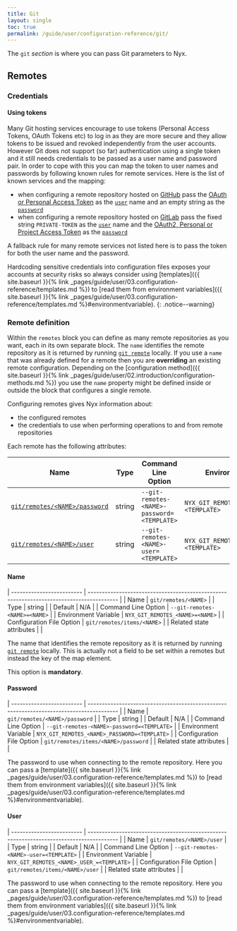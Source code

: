 ```yaml
---
title: Git
layout: single
toc: true
permalink: /guide/user/configuration-reference/git/
---
```


The `git` *section* is where you can pass Git parameters to Nyx.

## Remotes

### Credentials

#### Using tokens

Many Git hosting services encourage to use tokens (Personal Access Tokens, OAuth Tokens etc) to log in as they are more secure and they allow tokens to be issued and revoked independently from the user accounts. However Git does not support (so far) authentication using a single token and it still needs credentials to be passed as a user name and password pair. In order to cope with this you can map the token to user names and passwords by following known rules for remote services. Here is the list of known services and the mapping:

* when configuring a remote repository hosted on [GitHub](https://github.com/) pass the [OAuth or Personal Access Token](https://docs.github.com/en/authentication/keeping-your-account-and-data-secure/creating-a-personal-access-token) as the [`user`](#user) name and an empty string as the [`password`](#password)
* when configuring a remote repository hosted on [GitLab](https://gitlab.com/) pass the fixed string `PRIVATE-TOKEN` as the [`user`](#user) name and the [OAuth2, Personal or Project Access Token](https://docs.gitlab.com/ee/user/profile/personal_access_tokens.html) as the [`password`](#password)

A fallback rule for many remote services not listed here is to pass the token for both the user name and the password.

Hardcoding sensitive credentials into configuration files exposes your accounts at security risks so always consider using [templates]({{ site.baseurl }}{% link _pages/guide/user/03.configuration-reference/templates.md %}) to [read them from environment variables]({{ site.baseurl }}{% link _pages/guide/user/03.configuration-reference/templates.md %}#environmentvariable).
{: .notice--warning}

### Remote definition

Within the `remotes` block you can define as many remote repositories as you want, each in its own separate block. The `name` identifies the remote repository as it is returned by running [`git remote`](https://git-scm.com/docs/git-remote) locally. If you use a `name` that was already defined for a remote then you are **overriding** an existing remote configuration. Depending on the [configuration method]({{ site.baseurl }}{% link _pages/guide/user/02.introduction/configuration-methods.md %}) you use the `name` property might be defined inside or outside the block that configures a single remote.

Configuring remotes gives Nyx information about:

* the configured remotes
* the credentials to use when performing operations to and from remote repositories

Each remote has the following attributes:

| Name                                        | Type    | Command Line Option                        | Environment Variable                          | Default |
| ------------------------------------------- | ------- | ------------------------------------------ | --------------------------------------------- | ------- |
| [`git/remotes/<NAME>/password`](#password)  | string  | `--git-remotes-<NAME>-password=<TEMPLATE>` | `NYX_GIT_REMOTES_<NAME>_PASSWORD=<TEMPLATE>`  | N/A     |
| [`git/remotes/<NAME>/user`](#user)          | string  | `--git-remotes-<NAME>-user=<TEMPLATE>`     | `NYX_GIT_REMOTES_<NAME>_USER=<TEMPLATE>`      | N/A     |

#### Name

| ------------------------- | ---------------------------------------------------------------------------------------- |
| Name                      | `git/remotes/<NAME>`                                                                     |
| Type                      | string                                                                                   |
| Default                   | N/A                                                                                      |
| Command Line Option       | `--git-remotes-<NAME>=<NAME>`                                                            |
| Environment Variable      | `NYX_GIT_REMOTES_<NAME>=<NAME>`                                                          |
| Configuration File Option | `git/remotes/items/<NAME>`                                                               |
| Related state attributes  |                                                                                          |

The name that identifies the remote repository as it is returned by running [`git remote`](https://git-scm.com/docs/git-remote) locally. This is actually not a field to be set within a remotes but instead the key of the map element.

This option is **mandatory**.

#### Password

| ------------------------- | ---------------------------------------------------------------------------------------- |
| Name                      | `git/remotes/<NAME>/password`                                                            |
| Type                      | string                                                                                   |
| Default                   | N/A                                                                                      |
| Command Line Option       | `--git-remotes-<NAME>-password=<TEMPLATE>`                                               |
| Environment Variable      | `NYX_GIT_REMOTES_<NAME>_PASSWORD=<TEMPLATE>`                                             |
| Configuration File Option | `git/remotes/items/<NAME>/password`                                                      |
| Related state attributes  |                                                                                          |

The password to use when connecting to the remote repository. Here you can pass a [template]({{ site.baseurl }}{% link _pages/guide/user/03.configuration-reference/templates.md %}) to [read them from environment variables]({{ site.baseurl }}{% link _pages/guide/user/03.configuration-reference/templates.md %}#environmentvariable).

#### User

| ------------------------- | ---------------------------------------------------------------------------------------- |
| Name                      | `git/remotes/<NAME>/user`                                                                |
| Type                      | string                                                                                   |
| Default                   | N/A                                                                                      |
| Command Line Option       | `--git-remotes-<NAME>-user=<TEMPLATE>`                                                   |
| Environment Variable      | `NYX_GIT_REMOTES_<NAME>_USER_=<TEMPLATE>`                                                |
| Configuration File Option | `git/remotes/items/<NAME>/user`                                                          |
| Related state attributes  |                                                                                          |

The password to use when connecting to the remote repository. Here you can pass a [template]({{ site.baseurl }}{% link _pages/guide/user/03.configuration-reference/templates.md %}) to [read them from environment variables]({{ site.baseurl }}{% link _pages/guide/user/03.configuration-reference/templates.md %}#environmentvariable).
